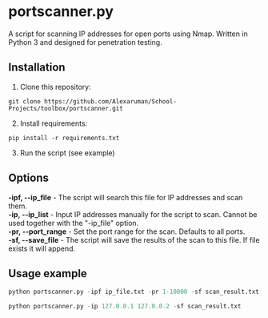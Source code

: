 # portscanner.py
A script for scanning IP addresses for open ports using Nmap. Written in Python 3 and designed for penetration testing.

## Installation
1. Clone this repository:

```git clone https://github.com/Alexaruman/School-Projects/toolbox/portscanner.git```

2. Install requirements:

```pip install -r requirements.txt```

3. Run the script (see example)

## Options
**-ipf, --ip_file** - The script will search this file for IP addresses and scan them.  
**-ip, --ip_list** - Input IP addresses manually for the script to scan. Cannot be used together with the "-ip_file" option.  
**-pr, --port_range** - Set the port range for the scan. Defaults to all ports.  
**-sf, --save_file** - The script will save the results of the scan to this file. If file exists it will append.

## Usage example
```python
python portscanner.py -ipf ip_file.txt -pr 1-10000 -sf scan_result.txt
```
```python
python portscanner.py -ip 127.0.0.1 127.0.0.2 -sf scan_result.txt
```
